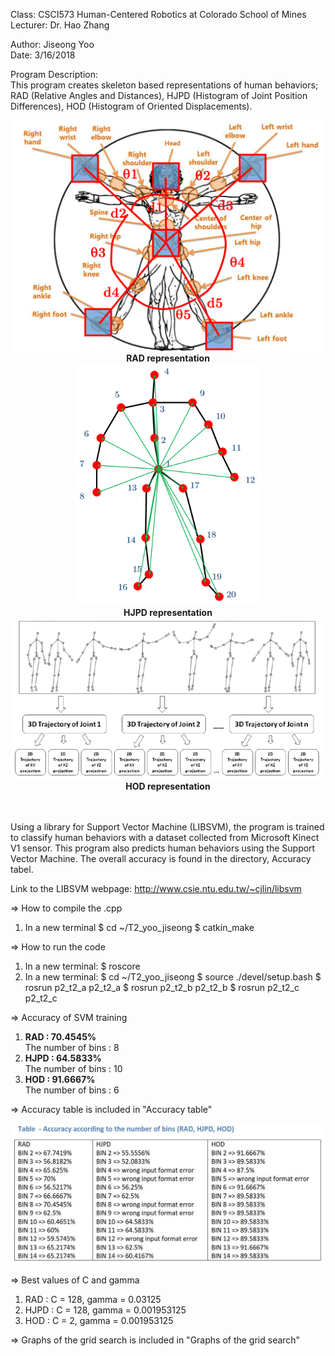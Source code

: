 Class: CSCI573 Human-Centered Robotics at Colorado School of Mines<br>
Lecturer: Dr. Hao Zhang

Author: Jiseong Yoo<br>
Date: 3/16/2018

Program Description:<br>
 This program creates skeleton based representations of human behaviors; RAD (Relative Angles and Distances), HJPD (Histogram of Joint Position Differences), HOD (Histogram of Oriented Displacements).
 
 
<div align="center">
    <img src="/RAD_representation.png" width="500px"</img><br>
	<b> RAD representation </b><br>
    <img src="/HJPD_representation.png" width="300px"</img><br>
	<b> HJPD representation </b><br>
    <img src="/HOD_representation.png" width="700px"</img><br>
	<b> HOD representation </b><br>
</div>
<br><br>

 Using a library for Support Vector Machine (LIBSVM), the program is trained to classify human behaviors with a dataset collected from Microsoft Kinect V1 sensor.
 This program also predicts human behaviors using the Support Vector Machine.
 The overall accuracy is found in the directory, Accuracy tabel.
 

 Link to the LIBSVM webpage:
	http://www.csie.ntu.edu.tw/~cjlin/libsvm

=> How to compile the .cpp
1. In a new terminal
	$ cd ~/T2_yoo_jiseong
	$ catkin_make

=> How to run the code
1. In a new terminal:
	$ roscore
2. In a new terminal:
	$ cd ~/T2_yoo_jiseong
	$ source ./devel/setup.bash
	$ rosrun p2_t2_a p2_t2_a
	$ rosrun p2_t2_b p2_t2_b
	$ rosrun p2_t2_c p2_t2_c

=> Accuracy of SVM training
1. <b>RAD  : 70.4545%</b><br>
	The number of bins : 8
2. <b>HJPD : 64.5833%</b><br>
	The number of bins : 10
3. <b>HOD  : 91.6667%</b><br>
	The number of bins : 6

=> Accuracy table is included in "Accuracy table"

<div align="left">
    <img src="/Accuracy table/Accuracy table.JPG" width="700px"</img><br>
</div>

=> Best values of C and gamma
1. RAD  : C = 128, gamma = 0.03125
2. HJPD : C = 128, gamma = 0.001953125
3. HOD  : C = 2,   gamma = 0.001953125

=> Graphs of the grid search is included in "Graphs of the grid search"
